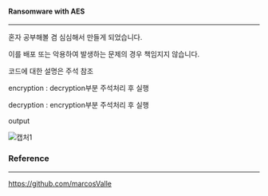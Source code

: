 #### Ransomware with AES

----

혼자 공부해볼 겸 심심해서 만들게 되었습니다.

이를 배포 또는 악용하여 발생하는 문제의 경우 책임지지 않습니다.

코드에 대한 설명은 주석 참조

encryption : decryption부분 주석처리 후 실행

decryption : encryption부분 주석처리 후 실행



output

![캡처1](https://user-images.githubusercontent.com/36959292/71943473-2168dd80-3204-11ea-8db1-82242c29f0f9.PNG)



### Reference

---

<https://github.com/marcosValle>



